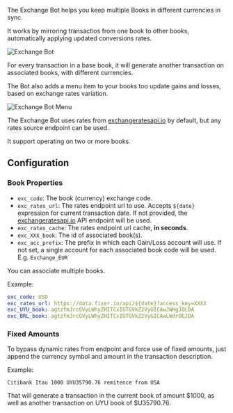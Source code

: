 The Exchange Bot helps you keep multiple Books in different currencies in sync.

It works by mirroring transactios from one book to other books, automatically applying updated conversions rates.

![Exchange Bot](https://docs.google.com/drawings/d/e/2PACX-1vTAW6vvlAPHup58L5mwdiQnUVoSxHbf890GJiHYVkLmzhAc0kaGsb8B721vc1pRFVXp2OWx8rBiACMR/pub?w=949&h=436)



For every transaction in a base book, it will generate another transaction on associated books, with different currencies.

The Bot also adds a menu item to your books too update gains and losses, based on exchange rates variation.

![Exchange Bot Menu](https://docs.google.com/drawings/d/e/2PACX-1vSA-k4mJouFSGPUc8wH2J6o67qKs7jxYkk4VygH-6WA5uwdPAw5k5Jq42MhIvznj0EszPrAlIU_pHXm/pub?w=1200&h=400)

The Exchange Bot uses rates from [exchangeratesapi.io](https://exchangeratesapi.io/) by default, but any rates source endpoint can be used.

It support operating on two or more books.

## Configuration

### Book Properties

- ```exc_code```: The book (currency) exchange code.
- ```exc_rates_url```: The rates endpoint url to use. Accepts ```${date}``` expression for current transaction date. If not provided, the [exchangeratesapi.io](https://exchangeratesapi.io/) API endpoint will be used. 
- ```exc_rates_cache```: The rates endpoint url cache, **in seconds**. 
- ```exc_XXX_book```: The id of associated book(s).
- ```exc_acc_prefix```: The prefix in which each Gain/Loss account will use. If not set, a single account for each associated book code will be used. E.g. ```Exchange_EUR```

You can associate multiple books.

Example:
```yaml
exc_code: USD
exc_rates_url: https://data.fixer.io/api/${date}?access_key=XXXX
exc_UYU_book: agtzfmJrcGVyLWhyZHITCxIGTGVkZ2VyGICAwJWHgJQLDA
exc_BRL_book: agtzfmJrcGVyLWhyZHITCxIGTGVkZ2VyGICAwLWdrOEJDA
```


### Fixed Amounts

To bypass dynamic rates from endpoint and force use of fixed amounts, just append the currency symbol and amount in the transaction description.

Example:

```
Citibank Itau 1000 UYU35790.76 remitence from USA
```

That will generate a transaction in the current book of amount $1000, as well as another transaction on UYU book of $U35790.76.


